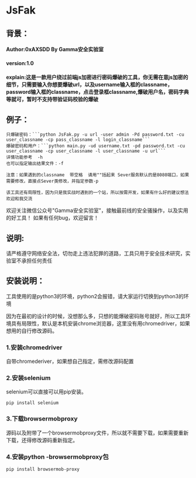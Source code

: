 # JsFak

## 背景：

#### Author:0xAXSDD By Gamma安全实验室
#### version:1.0
#### explain:这是一款用户绕过前端js加密进行密码爆破的工具，你无需在意js加密的细节，只需要输入你想要爆破url，以及username输入框的classname，password输入框的classname，点击登录框classname,爆破用户名，密码字典等就可，暂时不支持带验证码校验的爆破
 ## 例子：
    只爆破密码：```python JsFak.py -u url -user admin -Pd password.txt -cu user_classname -cp pass_classname -l login_classname```
    爆破密码和用户：```python main.py -ud username.txt -pd password.txt -cu user_classname -cp user_classname -l user_classname -u url```
    详情功能参考  -h
    也可以指定输出结果文件：-f

    注意：如果遇到的classname  带空格  请用""括起来 Sever服务默认的是8080端口，如果需要修改，直接点Sever类修改，并指定参数-p
    
    该工具还有局限性，因为只是我实战时遇到的一个站，所以按需开发，如果有什么好的建议想法欢迎和我交流


欢迎关注微信公众号"Gamma安全实验室"，接触最前线的安全骚操作，以及实用的好工具！
如果有任何bug，欢迎留言！

## 说明:
请严格遵守网络安全法，切勿走上违法犯罪的道路，工具只用于安全技术研究，实验室不承担任何责任

## 安装说明：

工具使用的是python3的环境，python2会报错，请大家运行切换到python3的环境

因为在最初的设计的时候，没想那么多，只想的能爆破密码账号就好，所以工具环境具有局限性，默认是本机安装chrome浏览器，这里没有用chromedriver，如果想用的自行修改源码。

### 1.安装chromedriver

自带chromederiver，如果想自己指定，需修改源码配置

### 2.安装selenium

selenium可以直接可以用pip安装。

```
pip install selenium
```

### 3.下载browsermobproxy

源码以及附带了一个browsermobproxy文件，所以就不需要下载，如果需要重新下载，还得修改源码重新指定。
### 4.安装python -browsermobproxy包

```
pip install browsermob-proxy
```

